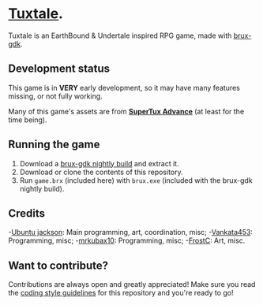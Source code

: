 # [Tuxtale](https://github.com/UbuntuJackson/Tuxtale).
Tuxtale is an EarthBound & Undertale inspired RPG game, made with [brux-gdk](https://github.com/KelvinShadewing/brux-gdk).

## Development status
This game is in **VERY** early development, so it may have many features missing, or not fully working.

Many of this game's assets are from **[SuperTux Advance](https://github.com/kelvinshadewing/supertux-advance)** (at least for the time being).

## Running the game
1. Download a [brux-gdk nightly build](http://kelvinshadewing.net/dl/brux-nightly.zip) and extract it.
2. Download or clone the contents of this repository.
3. Run `game.brx` (included here) with `brux.exe` (included with the brux-gdk nightly build).

## Credits
-[Ubuntu jackson](https://github.com/UbuntuJackson): Main programming, art, coordination, misc;
-[Vankata453](https://github.com/Vankata453): Programming, misc;
-[mrkubax10](https://github.com/mrkubax10): Programming, misc;
-[FrostC](https://github.com/Frostwithasideofsalt): Art, misc.

## Want to contribute?
Contributions are always open and greatly appreciated! Make sure you read the [coding style guidelines](/CODING_STYLE.md) for this repository and you're ready to go!
